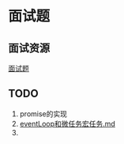# 面试题

## 面试资源

[面试题](https://vue3js.cn/interview/)


## TODO

1. promise的实现
2. [eventLoop和微任务宏任务.md](./eventLoop和微任务宏任务.md)
3.
